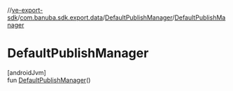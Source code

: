 //[ve-export-sdk](../../../index.md)/[com.banuba.sdk.export.data](../index.md)/[DefaultPublishManager](index.md)/[DefaultPublishManager](-default-publish-manager.md)

# DefaultPublishManager

[androidJvm]\
fun [DefaultPublishManager](-default-publish-manager.md)()
